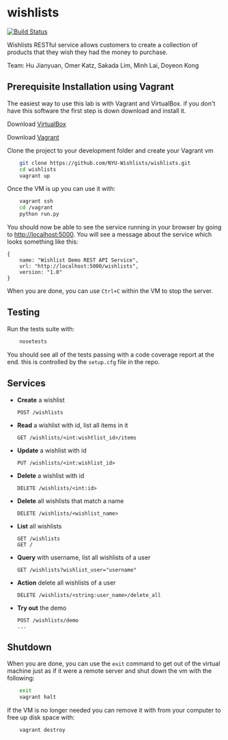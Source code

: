# wishlists

[![Build Status](https://travis-ci.org/NYU-Wishlists/wishlists.svg?branch=master)](https://travis-ci.org/NYU-Wishlists/wishlists)

Wishlists RESTful service allows customers to create a collection of products that they wish they had the money to purchase.

Team: Hu Jianyuan, Omer Katz, Sakada Lim, Minh Lai, Doyeon Kong

## Prerequisite Installation using Vagrant

The easiest way to use this lab is with Vagrant and VirtualBox. if you don't have this software the first step is down download and install it.

Download [VirtualBox](https://www.virtualbox.org/)

Download [Vagrant](https://www.vagrantup.com/)

Clone the project to your development folder and create your Vagrant vm

```sh
    git clone https://github.com/NYU-Wishlists/wishlists.git
    cd wishlists
    vagrant up
```

Once the VM is up you can use it with:

```sh
    vagrant ssh
    cd /vagrant
    python run.py
```

You should now be able to see the service running in your browser by going to
[http://localhost:5000](http://localhost:5000). You will see a message about the
service which looks something like this:

```
{
    name: "Wishlist Demo REST API Service",
    url: "http://localhost:5000/wishlists",
    version: "1.0"
}
```

When you are done, you can use `Ctrl+C` within the VM to stop the server.

## Testing

Run the tests suite with:

```sh
    nosetests
```

You should see all of the tests passing with a code coverage report at the end. this is controlled by the `setup.cfg` file in the repo.

## Services

- **Create** a wishlist 

  ```
  POST /wishlists
  ```

- **Read** a wishlist with id, list all items in it

  ```
  GET /wishlists/<int:wishtlist_id>/items
  ```

- **Update** a wishlist with id

  ```
  PUT /wishlists/<int:wishlist_id>
  ```

- **Delete** a wishlist with id

  ```
  DELETE /wishlists/<int:id>
  ```

- **Delete** all wishlists that match a name

  ```
  DELETE /wishlists/<wishlist_name>
  ```

- **List** all wishlists

  ```
  GET /wishlists
  GET /
  ```

- **Query** with username, list all wishlists of a user

  ```
  GET /wishlists?wishlist_user="username"
  ```

- **Action** delete all wishlists of a user

  ```
  DELETE /wishlists/<string:user_name>/delete_all
  ```

- **Try out** the demo 

  ```
  POST /wishlists/demo
  ... 
  ```

## Shutdown

When you are done, you can use the `exit` command to get out of the virtual machine just as if it were a remote server and shut down the vm with the following:

```sh
    exit
    vagrant halt
```

If the VM is no longer needed you can remove it with from your computer to free up disk space with:

```sh
    vagrant destroy
```
